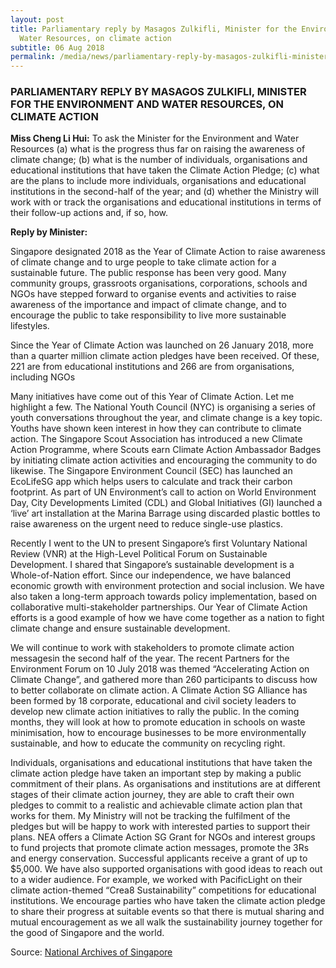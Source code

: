 ```yaml
---
layout: post
title: Parliamentary reply by Masagos Zulkifli, Minister for the Environment and
  Water Resources, on climate action
subtitle: 06 Aug 2018
permalink: /media/news/parliamentary-reply-by-masagos-zulkifli-minister-for-the-environment-and-water-resources-on-climate-action
---
```

### PARLIAMENTARY REPLY BY MASAGOS ZULKIFLI, MINISTER FOR THE ENVIRONMENT AND WATER RESOURCES, ON CLIMATE ACTION

**Miss Cheng Li Hui:** To ask the Minister for the Environment and Water Resources (a) what is the progress thus far on raising the awareness of climate change; (b) what is the number of individuals, organisations and educational institutions that have taken the Climate Action Pledge; (c) what are the plans to include more individuals, organisations and educational institutions in the second-half of the year; and (d) whether the Ministry will work with or track the organisations and educational institutions in terms of their follow-up actions and, if so, how.

**Reply by Minister:**

Singapore designated 2018 as the Year of Climate Action to raise awareness of climate change and to urge people to take climate action for a sustainable future. The public response has been very good. Many community groups, grassroots organisations, corporations, schools and NGOs have stepped forward to organise events and activities to raise awareness of the importance and impact of climate change, and to encourage the public to take responsibility to live more sustainable lifestyles.

Since the Year of Climate Action was launched on 26 January 2018, more than a quarter million climate action pledges have been received. Of these, 221 are from educational institutions and 266 are from organisations, including NGOs

Many initiatives have come out of this Year of Climate Action. Let me highlight a few. The National Youth Council (NYC) is organising a series of youth conversations throughout the year, and climate change is a key topic. Youths have shown keen interest in how they can contribute to climate action. The Singapore Scout Association has introduced a new Climate Action Programme, where Scouts earn Climate Action Ambassador Badges by initiating climate action activities and encouraging the community to do likewise. The Singapore Environment Council (SEC) has launched an EcoLifeSG app which helps users to calculate and track their carbon footprint. As part of UN Environment’s call to action on World Environment Day, City Developments Limited (CDL) and Global Initiatives (GI) launched a ‘live’ art installation at the Marina Barrage using discarded plastic bottles to raise awareness on the urgent need to reduce single-use plastics.

Recently I went to the UN to present Singapore’s first Voluntary National Review (VNR) at the High-Level Political Forum on Sustainable Development. I shared that Singapore’s sustainable development is a Whole-of-Nation effort. Since our independence, we have balanced economic growth with environment protection and social inclusion. We have also taken a long-term approach towards policy implementation, based on collaborative multi-stakeholder partnerships. Our Year of Climate Action efforts is a good example of how we have come together as a nation to fight climate change and ensure sustainable development.

We will continue to work with stakeholders to promote climate action messagesin the second half of the year. The recent Partners for the Environment Forum on 10 July 2018 was themed “Accelerating Action on Climate Change”, and gathered more than 260 participants to discuss how to better collaborate on climate action. A Climate Action SG Alliance has been formed by 18 corporate, educational and civil society leaders to develop new climate action initiatives to rally the public. In the coming months, they will look at how to promote education in schools on waste minimisation, how to encourage businesses to be more environmentally sustainable, and how to educate the community on recycling right.

Individuals, organisations and educational institutions that have taken the climate action pledge have taken an important step by making a public commitment of their plans. As organisations and institutions are at different stages of their climate action journey, they are able to craft their own pledges to commit to a realistic and achievable climate action plan that works for them. My Ministry will not be tracking the fulfilment of the pledges but will be happy to work with interested parties to support their plans. NEA offers a Climate Action SG Grant for NGOs and interest groups to fund projects that promote climate action messages, promote the 3Rs and energy conservation. Successful applicants receive a grant of up to $5,000. We have also supported organisations with good ideas to reach out to a wider audience. For example, we worked with PacificLight on their climate action-themed “Crea8 Sustainability” competitions for educational institutions. We encourage parties who have taken the climate action pledge to share their progress at suitable events so that there is mutual sharing and mutual encouragement as we all walk the sustainability journey together for the good of Singapore and the world.

Source: [National Archives of Singapore](https://www.nas.gov.sg/archivesonline/data/pdfdoc/MSE_20180806005.pdf)